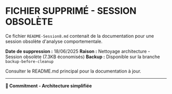 # FICHIER SUPPRIMÉ - SESSION OBSOLÈTE

Ce fichier `README-Session8.md` contenait de la documentation pour une session obsolète d'analyse comportementale.

**Date de suppression :** 18/06/2025
**Raison :** Nettoyage architecture - Session obsolète (7.3KB économisés)
**Backup :** Disponible sur la branche `backup-before-cleanup`

Consulter le README.md principal pour la documentation à jour.

---
**🎯 Commitment - Architecture simplifiée**
